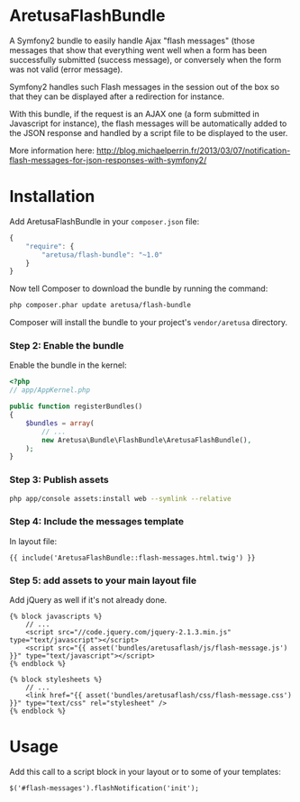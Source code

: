 AretusaFlashBundle
==================

A Symfony2 bundle to easily handle Ajax "flash messages" (those messages that show that everything went well when a form has been successfully submitted (success message), or conversely when the form was not valid (error message).

Symfony2 handles such Flash messages in the session out of the box so that they can be displayed after a redirection for instance.

With this bundle, if the request is an AJAX one (a form submitted in Javascript for instance), the flash messages will be automatically added to the JSON response and handled by a script file to be displayed to the user.

More information here: http://blog.michaelperrin.fr/2013/03/07/notification-flash-messages-for-json-responses-with-symfony2/


# Installation

Add AretusaFlashBundle in your `composer.json` file:

```js
{
    "require": {
        "aretusa/flash-bundle": "~1.0"
    }
}
```

Now tell Composer to download the bundle by running the command:

``` bash
php composer.phar update aretusa/flash-bundle
```

Composer will install the bundle to your project's `vendor/aretusa` directory.

### Step 2: Enable the bundle

Enable the bundle in the kernel:

``` php
<?php
// app/AppKernel.php

public function registerBundles()
{
    $bundles = array(
        // ...
        new Aretusa\Bundle\FlashBundle\AretusaFlashBundle(),
    );
}
```

### Step 3: Publish assets

``` bash
php app/console assets:install web --symlink --relative
```

### Step 4: Include the messages template

In layout file:

``` twig
{{ include('AretusaFlashBundle::flash-messages.html.twig') }}
```

### Step 5: add assets to your main layout file

Add jQuery as well if it's not already done.

``` twig
{% block javascripts %}
    // ...
    <script src="//code.jquery.com/jquery-2.1.3.min.js" type="text/javascript"></script>
    <script src="{{ asset('bundles/aretusaflash/js/flash-message.js') }}" type="text/javascript"></script>
{% endblock %}
```

``` twig
{% block stylesheets %}
    // ...
    <link href="{{ asset('bundles/aretusaflash/css/flash-message.css') }}" type="text/css" rel="stylesheet" />
{% endblock %}
```

# Usage

Add this call to a script block in your layout or to some of your templates:

```
$('#flash-messages').flashNotification('init');
```

